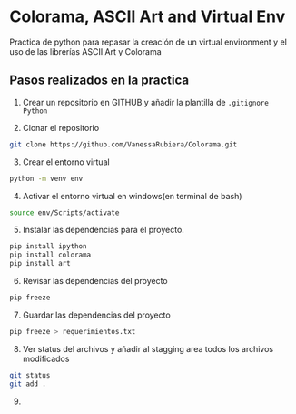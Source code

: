 # Colorama, ASCII Art and Virtual Env

Practica de python para repasar la creación de un virtual environment y el uso de las librerías ASCII Art y Colorama

## Pasos realizados en la practica

1. Crear un repositorio en GITHUB y añadir la plantilla de `.gitignore Python`

2. Clonar el repositorio 
```bash
git clone https://github.com/VanessaRubiera/Colorama.git
```

3. Crear el entorno virtual
```bash
python -m venv env
```

4. Activar el entorno virtual en windows(en terminal de bash)
```bash
source env/Scripts/activate
```

5. Instalar las dependencias para el proyecto. 
```bash
pip install ipython
pip install colorama
pip install art
```

6. Revisar las dependencias del proyecto
```bash
pip freeze
```

7. Guardar las dependencias del proyecto
```bash
pip freeze > requerimientos.txt
```

8. Ver status del archivos y añadir al stagging area todos los archivos modificados
```bash
git status
git add . 
```
9. 